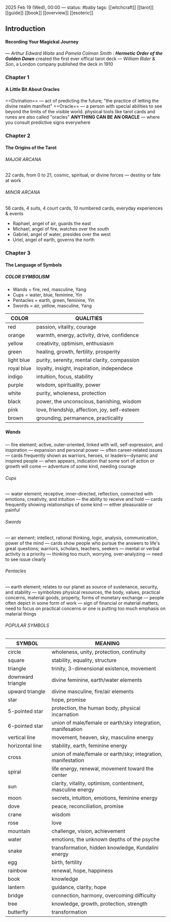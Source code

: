 2025 Feb 19 (Wed), 00:00 — 
status: #baby
tags: [[witchcraft]] [[tarot]] [[guide]] [[book]] [[overview]] [[esoteric]] 

## Introduction
#### Recording Your Magickal Journey
— *Arthur Edward Waite* and *Pamela Colman Smith* : ***Hermetic Order of the Golden Dawn*** created the first ever offical tarot deck
— *William Rider & Son*, a London company published the deck in 1910
### Chapter 1
#### A Little Bit About Oracles
==Divination== — act of predicting the future; "the practice of letting the divine realm manifest"
==Oracle== — a person with special abilities to see beyond the limits of the visible world. physical tools like tarot cards and runes are also called "oracles"
**ANYTHING CAN BE AN ORACLE** — where you consult predictive signs everywhere

### Chapter 2
#### The Origins of the Tarot

###### MAJOR ARCANA
22 cards, from 0 to 21, cosmic, spiritual, or divine forces — destiny or fate at work
###### MINOR ARCANA
56 cards, 4 suits, 4 court cards, 10 numbered cards, everyday experiences & events

- Raphael, angel of air, guards the east
- Michael, angel of fire, watches over the south
- Gabriel, angel of water, presides over the west
- Uriel, angel of earth, governs the north

### Chapter 3
#### The Language of Symbols
##### COLOR SYMBOLISM
- Wands = fire, red, masculine, Yang
- Cups = water, blue, feminine, Yin
- Pentacles = earth, green, feminine, Yin
- Swords = air, yellow, masculine, Yang

| **COLOR**  | **QUALITIES**                                 |
| ---------- | --------------------------------------------- |
| red        | passion, vitality, courage                    |
| orange     | warmth, energy, activity, drive, confidence   |
| yellow     | creativity, optimism, enthusiasm              |
| green      | healing, growth, fertility, prosperity        |
| light blue | purity, serenity, mental clarity, compassion  |
| royal blue | loyalty, insight, inspiration, independece    |
| indigo     | intuition, focus, stability                   |
| purple     | wisdom, spirituality, power                   |
| white      | purity, wholeness, protection                 |
| black      | power, the unconscious, banishing, wisdom     |
| pink       | love, friendship, affection, joy, self-esteem |
| brown      | grounding, permanence, practicality           |
##### Wands
— fire element; active, outer-oriented, linked with will, self-expression, and inspiration — expansion and personal power
— often career-related issues
— cards frequently shown as warriors, heroes, or leaders—dynamic and inspired people
— when appears, indication that some sort of action or growth will come
— adventure of some kind, needing courage

###### Cups
— water element; receptive, inner-directed, reflection, connected with emotions, creativity, and intuition
— the ability to receive and hold
— cards frequently showing relationships of some kind — either pleasurable or painful

###### Swords
— air element; intellect, rational thinking, logic, analysis, communication, power of the mind
— cards show people who pursue the answers to life's great questions; warriors, scholars, teachers, seekers
— mental or verbal activity is a priority
— thinking too much, worrying, over-analyzing
— need to see issue clearly

###### Pentacles
— earth element; relates to our planet as source of sustenance, security, and stability
— symbolizes physical resources, the body, values, practical concerns, material goods, property, forms of monetary exchange
— people often depict in some form of work
— sign of financial or material matters, need to focus on practical concerns or one is putting too much emphasis on material things

###### POPULAR SYMBOLS

| **SYMBOL**        | **MEANING**                                                   |
| ----------------- | ------------------------------------------------------------- |
| circle            | wholeness, unity, protection, continuity                      |
| square            | stability, equality, structure                                |
| triangle          | trinity, 3-dimensional existence, movement                    |
| downward triangle | divine feminine, earth/water elements                         |
| upward triangle   | divine masculine, fire/air elements                           |
| star              | hope, promise                                                 |
| 5-pointed star    | protection, the human body, physical incarnation              |
| 6-pointed star    | union of male/female or earth/sky integration, manifesation   |
| vertical line     | movement, heaven, sky, masculine energy                       |
| horizontal line   | stability, earth, feminine energy                             |
| cross             | union of male/female or earth/sky; integration, manifestation |
| spiral            | life energy, renewal, movement toward the center              |
| sun               | clarity, vitality, optimism, contentment, masculine energy    |
| moon              | secrets, intuition, emotions, feminine energy                 |
| dove              | peace, reconciliation, promise                                |
| crane             | wisdom                                                        |
| rose              | love                                                          |
| mountain          | challenge, vision, achievement                                |
| water             | emotions, the unknown depths of the psyche                    |
| snake             | transformation, hidden knowledge, Kundalini energy            |
| egg               | birth, fertility                                              |
| rainbow           | renewal, hope, happiness                                      |
| book              | knowledge                                                     |
| lantern           | guidance, clarity, hope                                       |
| bridge            | connection, harmony, overcoming difficulty                    |
| tree              | knowledge, growth, protection, strength                       |
| butterfly         | transformation                                                |
